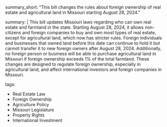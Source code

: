 summary_short: "This bill changes the rules about foreign ownership of real estate and agricultural land in Missouri starting August 28, 2024."

summary: |
  This bill updates Missouri laws regarding who can own real estate and farmland in the state. Starting August 28, 2024, it allows non-citizens and foreign companies to buy and own most types of real estate, except for agricultural land, which now has stricter rules. Foreign individuals and businesses that owned land before this date can continue to hold it but cannot transfer it to new foreign owners after August 28, 2024. Additionally, no foreign person or business will be able to purchase agricultural land in Missouri if foreign ownership exceeds 1% of the total farmland. These changes are designed to regulate foreign ownership, especially in agricultural land, and affect international investors and foreign companies in Missouri.

tags:
  - Real Estate Law
  - Foreign Ownership
  - Agriculture Policy
  - Missouri Legislature
  - Property Rights
  - International Investment
